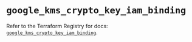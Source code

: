 # `google_kms_crypto_key_iam_binding`

Refer to the Terraform Registry for docs: [`google_kms_crypto_key_iam_binding`](https://registry.terraform.io/providers/hashicorp/google-beta/5.23.0/docs/resources/google_kms_crypto_key_iam_binding).
